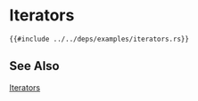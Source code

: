 # Iterators

```rust,editable
{{#include ../../deps/examples/iterators.rs}}
```

## See Also

[Iterators]( https://doc.rust-lang.org/book/ch13-02-iterators.html )
